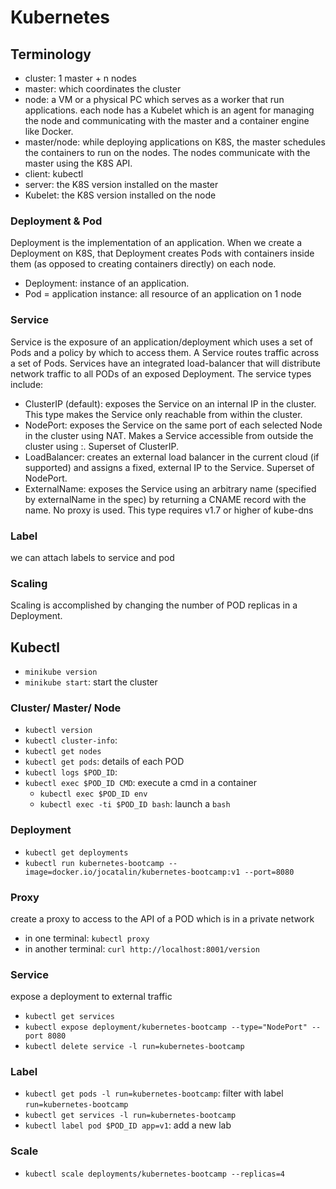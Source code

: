 # Kubernetes

## Terminology
- cluster: 1 master + n nodes
- master: which coordinates the cluster
- node: a VM or a physical PC which serves as a worker that run applications. each node has a Kubelet which is an agent for managing the node and communicating with the master and a container engine like Docker.
- master/node: while deploying applications on K8S, the master schedules the containers to run on the nodes. The nodes communicate with the master using the K8S API.
- client: kubectl
- server: the K8S version installed on the master
- Kubelet: the K8S version installed on the node

### Deployment & Pod
Deployment is the implementation of an application.
When we create a Deployment on K8S, that Deployment creates Pods with containers inside them (as opposed to creating containers directly) on each node.
- Deployment: instance of an application.
- Pod = application instance: all resource of an application on 1 node

### Service
Service is the exposure of an application/deployment which uses a set of Pods and a policy by which to access them.
A Service routes traffic across a set of Pods.
Services have an integrated load-balancer that will distribute network traffic to all PODs of an exposed Deployment.
The service types include:
- ClusterIP (default): exposes the Service on an internal IP in the cluster. This type makes the Service only reachable from within the cluster.
- NodePort: exposes the Service on the same port of each selected Node in the cluster using NAT. Makes a Service accessible from outside the cluster using <NodeIP>:<NodePort>. Superset of ClusterIP.
- LoadBalancer: creates an external load balancer in the current cloud (if supported) and assigns a fixed, external IP to the Service. Superset of NodePort.
- ExternalName: exposes the Service using an arbitrary name (specified by externalName in the spec) by returning a CNAME record with the name. No proxy is used. This type requires v1.7 or higher of kube-dns

### Label
we can attach labels to service and pod

### Scaling
Scaling is accomplished by changing the number of POD replicas in a Deployment.


## Kubectl
- `minikube version`
- `minikube start`: start the cluster

### Cluster/ Master/ Node
- `kubectl version`
- `kubectl cluster-info`:
- `kubectl get nodes`
- `kubectl get pods`: details of each POD
- `kubectl logs $POD_ID`:
- `kubectl exec $POD_ID CMD`: execute a cmd in a container
    - `kubectl exec $POD_ID env`
    - `kubectl exec -ti $POD_ID bash`: launch a `bash`

### Deployment
- `kubectl get deployments`
- `kubectl run kubernetes-bootcamp --image=docker.io/jocatalin/kubernetes-bootcamp:v1 --port=8080`

### Proxy
create a proxy to access to the API of a POD which is in a private network
- in one terminal: `kubectl proxy`
- in another terminal: `curl http://localhost:8001/version`

### Service
expose a deployment to external traffic
- `kubectl get services`
- `kubectl expose deployment/kubernetes-bootcamp --type="NodePort" --port 8080`
- `kubectl delete service -l run=kubernetes-bootcamp`

### Label
- `kubectl get pods -l run=kubernetes-bootcamp`: filter with label `run=kubernetes-bootcamp`
- `kubectl get services -l run=kubernetes-bootcamp`
- `kubectl label pod $POD_ID app=v1`: add a new lab

### Scale
- `kubectl scale deployments/kubernetes-bootcamp --replicas=4`